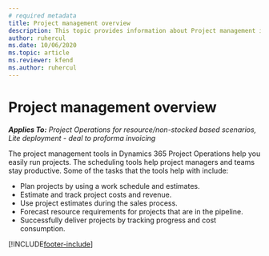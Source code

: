 ```yaml
---
# required metadata
title: Project management overview
description: This topic provides information about Project management in Dynamics 365 Project Operations. 
author: ruhercul
ms.date: 10/06/2020
ms.topic: article
ms.reviewer: kfend
ms.author: ruhercul
---
```


# Project management overview

_**Applies To:** Project Operations for resource/non-stocked based scenarios, Lite deployment - deal to proforma invoicing_

The project management tools in Dynamics 365 Project Operations help you easily run projects. The scheduling tools help project managers and teams stay productive. Some of the tasks that the tools help with include:

- Plan projects by using a work schedule and estimates.
- Estimate and track project costs and revenue.
- Use project estimates during the sales process.
- Forecast resource requirements for projects that are in the pipeline.
- Successfully deliver projects by tracking progress and cost consumption.


[!INCLUDE[footer-include](../includes/footer-banner.md)]